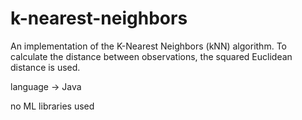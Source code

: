 # k-nearest-neighbors
An implementation of the K-Nearest Neighbors (kNN) algorithm.
To calculate the distance between observations, the squared Euclidean distance is used.

language -> Java 

no ML libraries used
